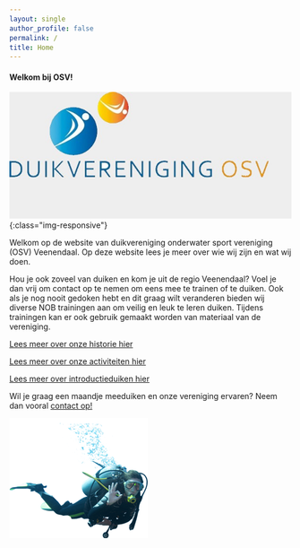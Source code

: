 ```yaml
---
layout: single
author_profile: false
permalink: /
title: Home
---
```

#### Welkom bij OSV!  

![OSV Veenendaal](/assets/images/duikvereniging-osv.jpg){:class="img-responsive"}

Welkom op de website van duikvereniging onderwater sport vereniging (OSV) Veenendaal. Op deze website lees je meer over wie wij zijn en wat wij doen.

Hou je ook zoveel van duiken en kom je uit de regio Veenendaal? Voel je dan vrij om contact op te nemen om eens mee te trainen of te duiken. Ook als je nog nooit gedoken hebt en dit graag wilt veranderen bieden wij diverse NOB trainingen aan om veilig en leuk te leren duiken. Tijdens trainingen kan er ook gebruik gemaakt worden van materiaal van de vereniging. 

[Lees meer over onze historie hier](/wie-zijn-wij/)

[Lees meer over onze activiteiten hier](/wat-doen-wij/)

[Lees meer over introductieduiken hier](/introductieduik/)

Wil je graag een maandje meeduiken en onze vereniging ervaren? Neem dan vooral [contact op!](/contact/)

![duiker](assets/images/duiker.png)
